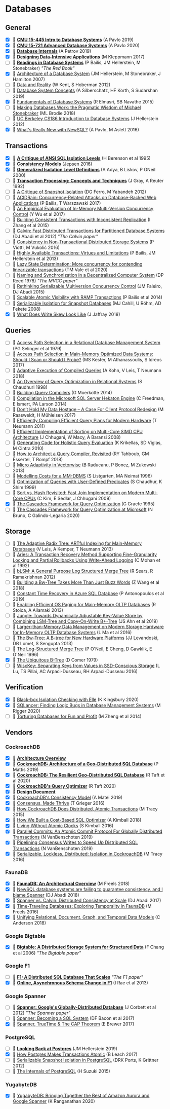 # Databases

## General

- [x] 🎥 [**CMU 15-445 Intro to Database Systems**](https://www.youtube.com/playlist?list=PLSE8ODhjZXjbohkNBWQs_otTrBTrjyohi) (A Pavlo 2019)
- [x] 🎥 [**CMU 15-721 Advanced Database Systems**](https://www.youtube.com/playlist?list=PLSE8ODhjZXjasmrEd2_Yi1deeE360zv5O) (A Pavlo 2020)
- [x] 📖 [**Database Internals**](https://www.databass.dev) (A Petrov 2019)
- [x] 📖 [**Designing Data-Intensive Applications**](https://dataintensive.net/) (M Kleppmann 2017)
- [ ] 📄 [**Readings in Database Systems**](http://www.redbook.io) (P Bailis, JM Hellerstein, M Stonebraker) _"The Red Book"_
- [x] 📄 [Architecture of a Database System](http://db.cs.berkeley.edu/papers/fntdb07-architecture.pdf) (JM Hellerstein, M Stonebraker, J Hamilton 2007)
- [ ] 📖 [Data and Reality](https://www.amazon.com/Data-Reality-Perspective-Perceiving-Information/dp/1935504215) (W Kent, S Hoberman 2012)
- [ ] 📖 [Database System Concepts](https://www.db-book.com) (A Silberschatz, HF Korth, S Sudarshan 2019)
- [x] 📖 [Fundamentals of Database Systems](https://www.amazon.com/Fundamentals-Database-Systems-Ramez-Elmasri/dp/0133970779) (R Elmasri, SB Navathe 2015)
- [ ] 📖 [Making Databases Work: the Pragmatic Wisdom of Michael Stonebraker](https://dl.acm.org/doi/book/10.1145/3226595) (ML Brodie 2018)
- [ ] 🎥 [UC Berkeley CS186 Introduction to Database Systems](https://archive.org/details/UCBerkeley_Course_Computer_Science_186#) (J Hellerstein 2012)
- [x] 📄 [What's Really New with NewSQL?](https://db.cs.cmu.edu/papers/2016/pavlo-newsql-sigmodrec2016.pdf) (A Pavlo, M Aslett 2016)

## Transactions

- [x] 📄 [**A Critique of ANSI SQL Isolation Levels**](https://www.microsoft.com/en-us/research/wp-content/uploads/2016/02/tr-95-51.pdf) (H Berenson et al 1995)
- [x] 🔗 [**Consistency Models**](https://jepsen.io/consistency) (Jepsen 2016)
- [x] 📄 [**Generalized Isolation Level Definitions**](http://pmg.csail.mit.edu/papers/icde00.pdf) (A Adya, B Liskov, P ONeil 2000)
- [ ] 📖 [**Transaction Processing: Concepts and Techniques**](https://www.amazon.com/Transaction-Processing-Concepts-Techniques-Management/dp/1558601902#customerReviews) (J Gray, A Reuter 1992)
- [ ] 📄 [A Critique of Snapshot Isolation](https://dl.acm.org/doi/pdf/10.1145/2168836.2168853) (DG Ferro, M Yabandeh 2012)
- [ ] 📄 [ACIDRain: Concurrency-Related Attacks on Database-Backed Web Applications](http://www.bailis.org/papers/acidrain-sigmod2017.pdf) (P Bailis, T Warszawski 2017)
- [ ] 📄 [An Empirical Evaluation of In-Memory Multi-Version Concurrency Control](https://yingjunwu.github.io/papers/vldb2017.pdf) (Y Wu et al 2017)
- [ ] 📄 [Building Consistent Transactions with Inconsistent Replication](http://delivery.acm.org/10.1145/2820000/2815404/p263-zhang.pdf) (I Zhang et al 2015)
- [ ] 📄 [Calvin: Fast Distributed Transactions for Partitioned Database Systems](http://cs.yale.edu/homes/thomson/publications/calvin-sigmod12.pdf) (DJ Abadi et al 2012) _"The Calvin paper"_
- [ ] 📄 [Consistency in Non-Transactional Distributed Storage Systems](https://arxiv.org/pdf/1512.00168.pdf) (P Viotti, M Vukolić 2016)
- [ ] 📄 [Highly Available Transactions: Virtues and Limitations](http://www.vldb.org/pvldb/vol7/p181-bailis.pdf) (P Bailis, JM Hellerstein et al 2013)
- [ ] 📄 [Lazy State Determination: More concurrency for contending linearizable transactions](https://arxiv.org/pdf/2007.09733.pdf) (TM Vale et al 2020)
- [ ] 📄 [Naming and Synchronization in a Decentralized Computer System](https://dspace.mit.edu/bitstream/handle/1721.1/16279/05331643-MIT.pdf) (DP Reed 1978) _"The MVCC paper"_
- [ ] 📄 [Rethinking Serializable Multiversion Concurrency Control](http://www.jmfaleiro.com/pubs/multiversion-vldb2015.pdf) (JM Faleiro, DJ Abadi 2015)
- [ ] 📄 [Scalable Atomic Visibility with RAMP Transactions](http://www.bailis.org/papers/ramp-sigmod2014.pdf) (P Bailis et al 2014)
- [ ] 📄 [Serializable Isolation for Snapshot Databases](https://courses.cs.washington.edu/courses/cse444/08au/544M/READING-LIST/fekete-sigmod2008.pdf) (MJ Cahill, U Röhm, AD Fekete 2008)
- [x] 💬 [What Does Write Skew Look Like](http://justinjaffray.com/what-does-write-skew-look-like/) (J Jaffray 2018)

## Queries

- [ ] 📄 [Access Path Selection in a Relational Database Management System](https://www2.cs.duke.edu/courses/compsci516/cps216/spring03/papers/selinger-etal-1979.pdf) (PG Selinger et al 1979)
- [ ] 📄 [Access Path Selection in Main-Memory Optimized Data Systems: Should I Scan or Should I Probe?](https://www.eecs.harvard.edu/~kester/files/accesspathselection.pdf) (MS Kester, M Athanassoulis, S Idreos 2017)
- [ ] 📄 [Adaptive Execution of Compiled Queries](https://db.in.tum.de/~leis/papers/adaptiveexecution.pdf) (A Kohn, V Leis, T Neumann 2018)
- [ ] 📄 [An Overview of Query Optimization in Relational Systems](https://web.stanford.edu/class/cs345d-01/rl/chaudhuri98.pdf) (S Chaudhuri 1998)
- [ ] 📖 [Building Query Compilers](http://pi3.informatik.uni-mannheim.de/~moer/querycompiler.pdf) (G Moerkotte 2014)
- [ ] 📄 [Compilation in the Microsoft SQL Server Hekaton Engine](https://15721.courses.cs.cmu.edu/spring2016/papers/freedman-ieee2014.pdf) (C Freedman, E Ismert, PA Larson 2014)
- [ ] 📄 [Don’t Hold My Data Hostage – A Case For Client Protocol Redesign](http://www.vldb.org/pvldb/vol10/p1022-muehleisen.pdf) (M Raasweldt, H Mühleisen 2017)
- [ ] 📄 [Efficiently Compiling Efficient Query Plans for Modern Hardware](https://www.vldb.org/pvldb/vol4/p539-neumann.pdf) (T Neumann 2011)
- [ ] 📄 [Efficient Implementation of Sorting on Multi-Core SIMD CPU Architecture](https://pdfs.semanticscholar.org/ecdb/cdfc09f2e9905286e0f1ca2c3517012de57f.pdf) (J Chhugani, W Macy, A Baransi 2008)
- [ ] 📄 [Generating Code for Holistic Query Evaluation](https://w6113.github.io/files/papers/krikellas-icde2010.pdf) (K Krikellas, SD Viglas, M Cintra 2010)
- [ ] 📄 [How to Architect a Query Compiler, Revisited](https://www.cs.purdue.edu/homes/rompf/papers/tahboub-sigmod18.pdf) (RY Tahboub, GM Essertel, T Rompf 2018)
- [ ] 📄 [Micro Adaptivity in Vectorwise](https://15721.courses.cs.cmu.edu/spring2020/papers/14-compilation/p1231-raducanu.pdf) (B Raducanu, P Boncz, M Zukowski 2013)
- [ ] 📄 [Modelling Costs for a MM-DBMS](http://gram.eng.uci.edu/faculty/klin/rtdb/LM.ps) (S Listgarten, MA Neimat 1996)
- [ ] 📄 [Optimization of Queries with User-Defined Predicates](http://www.vldb.org/conf/1996/P087.PDF) (S Chaudhur, K Shim 1999)
- [ ] 📄 [Sort vs. Hash Revisited: Fast Join Implementation on Modern Multi-Core CPUs](https://15721.courses.cs.cmu.edu/spring2018/papers/20-sortmergejoins/kim-vldb2009.pdf) (C Kim, E Sedlar, J Chhugani 2009)
- [x] 📄 [The Cascades Framework for Query Optimization](https://www.cse.iitb.ac.in/infolab/Data/Courses/CS632/Papers/Cascades-graefe.pdf) (G Graefe 1995)
- [ ] 🎥 [The Cascades Framework for Query Optimization at Microsoft](https://www.youtube.com/watch?v=pQe1LQJiXN0) (N Bruno, C Galindo-Legaria 2020)

## Storage

- [ ] 📄 [The Adaptive Radix Tree: ARTful Indexing for Main-Memory Databases](https://db.in.tum.de/~leis/papers/ART.pdf) (V Leis, A Kemper, T Neumann 2013)
- [ ] 📄 [Aries: A Transaction Recovery Method Supporting Fine-Granularity Locking and Partial Rollbacks Using Write-Ahead Logging](https://cs.stanford.edu/people/chrismre/cs345/rl/aries.pdf) (C Mohan et al 1992)
- [ ] 📄 [bLSM: A General Purpose Log Structured Merge Tree](http://www.eecs.harvard.edu/~margo/cs165/papers/gp-lsm.pdf) (R Sears, R Ramakrishnan 2012)
- [ ] 📄 [Building a Bw-Tree Takes More Than Just Buzz Words](http://www.cs.cmu.edu/~huanche1/publications/open_bwtree.pdf) (Z Wang et al 2018)
- [ ] 📄 [Constant Time Recovery in Azure SQL Database](https://www.microsoft.com/en-us/research/uploads/prod/2019/06/p700-antonopoulos.pdf) (P Antonopoulos et al 2019)
- [ ] 📄 [Enabling Efficient OS Paging for Main-Memory OLTP Databases](https://15721.courses.cs.cmu.edu/spring2016/papers/a7-stoica.pdf) (R Stoica, A Ailamaki 2013)
- [ ] 📄 [Jungle: Towards Dynamically Adjustable Key-Value Store by Combining LSM-Tree and Copy-On-Write B+-Tree](https://greensky00.github.io/pdf/jungle_hotstorage19.pdf) (JS Ahn et al 2019)
- [ ] 📄 [Larger-than-Memory Data Management on Modern Storage Hardware for In-Memory OLTP Database Systems](https://www.cc.gatech.edu/~jarulraj/papers/2016.caching.damon.pdf) (L Ma et al 2016)
- [ ] 📄 [The Bw-Tree: A B-tree for New Hardware Platforms](https://www.microsoft.com/en-us/research/wp-content/uploads/2016/02/bw-tree-icde2013-final.pdf) (JJ Levandoski, DB Lomet, S Sengupta 2013)
- [ ] 📄 [The Log-Structured Merge Tree](https://www.cs.umb.edu/~poneil/lsmtree.pdf) (P O'Neil, E Cheng, D Gawklik, E O'Neil 1996)
- [x] 📄 [The Ubiquitous B-Tree](http://cgi.di.uoa.gr/~ad/M149/ubiquitous_btree.pdf) (D Comer 1979)
- [ ] 📄 [WiscKey: Separating Keys from Values in SSD-Conscious Storage](https://www.usenix.org/system/files/conference/fast16/fast16-papers-lu.pdf) (L Lu, TS Pillai, AC Arpaci-Dusseau, RH Arpaci-Dusseau 2016)

## Verification

- [x] 🎥 [Black-box Isolation Checking with Elle](https://www.youtube.com/watch?v=OPJ_IcdSqig) (K Kingsbury 2020)
- [x] 🎥 [SQLancer: Finding Logic Bugs in Database Management Systems](https://www.youtube.com/watch?v=Np46NQ6lqP8) (M Rigger 2020)
- [ ] 📄 [Torturing Databases for Fun and Profit](https://www.usenix.org/system/files/conference/osdi14/osdi14-paper-zheng_mai.pdf) (M Zheng et al 2014)

## Vendors

### CockroachDB

- [x] 🔗 [**Architecture Overview**](https://www.cockroachlabs.com/docs/stable/architecture/overview.html)
- [x] 🎥 [**CockroachDB: Architecture of a Geo-Distributed SQL Database**](https://www.infoq.com/presentations/cockroachdb-distributed-sql/) (P Mattis 2019)
- [x] 📄 [**CockroachDB: The Resilient Geo-Distributed SQL Database**](https://dl.acm.org/doi/pdf/10.1145/3318464.3386134) (R Taft et al 2020)
- [x] 🎥 [**CockroachDB's Query Optimizer**](https://www.youtube.com/watch?v=wHo-VtzTHx0) (R Taft 2020)
- [x] 🔗 [**Design Document**](https://github.com/cockroachdb/cockroach/blob/master/docs/design.md)
- [x] 💬 [CockroachDB's Consistency Model](https://www.cockroachlabs.com/blog/consistency-model/) (A Matei 2019)
- [x] 💬 [Consensus, Made Thrive](https://www.cockroachlabs.com/blog/consensus-made-thrive/) (T Grieger 2016)
- [x] 💬 [How CockroachDB Does Distributed, Atomic Transactions](https://www.cockroachlabs.com/blog/how-cockroachdb-distributes-atomic-transactions/) (M Tracy 2015)
- [x] 💬 [How We Built a Cost-Based SQL Optimizer](https://www.cockroachlabs.com/blog/building-cost-based-sql-optimizer/) (A Kimball 2018)
- [x] 💬 [Living Without Atomic Clocks](https://www.cockroachlabs.com/blog/living-without-atomic-clocks/) (S Kimball 2016)
- [x] 💬 [Parallel Commits: An Atomic Commit Protocol For Globally Distributed Transactions](https://www.cockroachlabs.com/blog/parallel-commits/) (N VanBenschoten 2019)
- [x] 💬 [Pipelining Consensus Writes to Speed Up Distributed SQL Transactions](https://www.cockroachlabs.com/blog/transaction-pipelining/) (N VanBenschoten 2019)
- [x] 💬 [Serializable, Lockless, Distributed: Isolation in CockroachDB](https://www.cockroachlabs.com/blog/serializable-lockless-distributed-isolation-cockroachdb/) (M Tracy 2016)

### FaunaDB

- [x] 📄 [**FaunaDB: An Architectural Overview**](https://fauna-assets.s3.amazonaws.com/public/FaunaDB-Technical-Whitepaper.pdf) (M Freels 2018)
- [x] 💬 [NewSQL database systems are failing to guarantee consistency, and I blame Spanner](http://dbmsmusings.blogspot.com/2018/09/newsql-database-systems-are-failing-to.html) (DJ Abadi 2018)
- [x] 💬 [Spanner vs. Calvin: Distributed Consistency at Scale](https://fauna.com/blog/distributed-consistency-at-scale-spanner-vs-calvin) (DJ Abadi 2017)
- [x] 💬 [Time-Traveling Databases: Exploring Temporality in FaunaDB](https://fauna.com/blog/time-traveling-databases) (M Freels 2016)
- [x] 💬 [Unifying Relational, Document, Graph, and Temporal Data Models](https://fauna.com/blog/unifying-relational-document-graph-and-temporal-data-models) (C Anderson 2018)

### Google Bigtable

- [x] 📄 [**Bigtable: A Distributed Storage System for Structured Data**](https://static.googleusercontent.com/media/research.google.com/en//archive/bigtable-osdi06.pdf) (F Chang et al 2006) _"The Bigtable paper"_

### Google F1

- [ ] 📄 [**F1: A Distributed SQL Database That Scales**](https://static.googleusercontent.com/media/research.google.com/en//pubs/archive/41344.pdf) _"The F1 paper"_
- [x] 📄 [**Online, Asynchronous Schema Change in F1**](https://static.googleusercontent.com/media/research.google.com/en//pubs/archive/41376.pdf) (I Rae et al 2013)

### Google Spanner

- [ ] 📄 [**Spanner: Google's Globally-Distributed Database**](http://static.googleusercontent.com/media/research.google.com/en//pubs/archive/39966.pdf) (J Corbett et al 2012) _"The Spanner paper"_
- [ ] 📄 [Spanner: Becoming a SQL System](https://dl.acm.org/doi/pdf/10.1145/3035918.3056103) (DF Bacon et al 2017)
- [x] 📄 [Spanner, TrueTime & The CAP Theorem](https://static.googleusercontent.com/media/research.google.com/en//pubs/archive/45855.pdf) (E Brewer 2017)

### PostgreSQL

- [ ] 📄 [**Looking Back at Postgres**](https://arxiv.org/pdf/1901.01973.pdf) (JM Hellerstein 2019)
- [x] 💬 [How Postgres Makes Transactions Atomic](https://brandur.org/postgres-atomicity) (B Leach 2017)
- [ ] 📄 [Serializable Snapshot Isolation in PostgreSQL](https://drkp.net/papers/ssi-vldb12.pdf) (DRK Ports, K Grittner 2012)
- [ ] 📖 [The Internals of PostgreSQL](http://www.interdb.jp/pg/) (H Suzuki 2015)

### YugabyteDB

- [x] 🎥 [YugabyteDB: Bringing Together the Best of Amazon Aurora and Google Spanner](https://www.youtube.com/watch?v=DAFQcYXK2-o) (K Ranganathan 2020)
